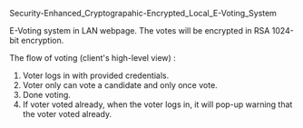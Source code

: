 Security-Enhanced_Cryptograpahic-Encrypted_Local_E-Voting_System

E-Voting system in LAN webpage. The votes will be encrypted in RSA 1024-bit encryption.

The flow of voting (client's high-level view) :
1. Voter logs in with provided credentials.
2. Voter only can vote a candidate and only once vote.
3. Done voting.
4. If voter voted already, when the voter logs in, it will pop-up warning that the voter voted already.
